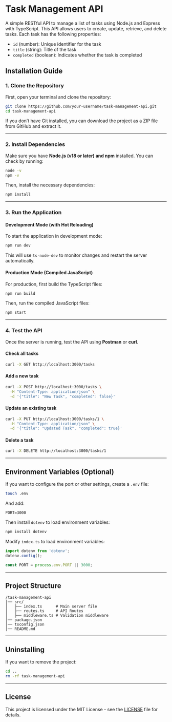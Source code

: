 # Task Management API

A simple RESTful API to manage a list of tasks using Node.js and Express with TypeScript. This API allows users to create, update, retrieve, and delete tasks. Each task has the following properties:
- `id` (number): Unique identifier for the task
- `title` (string): Title of the task
- `completed` (boolean): Indicates whether the task is completed

## Installation Guide

### 1. Clone the Repository
First, open your terminal and clone the repository:

```bash
git clone https://github.com/your-username/task-management-api.git
cd task-management-api
```

If you don’t have Git installed, you can download the project as a ZIP file from GitHub and extract it.

---

### 2. Install Dependencies
Make sure you have **Node.js (v18 or later) and npm** installed. You can check by running:

```bash
node -v
npm -v
```

Then, install the necessary dependencies:

```bash
npm install
```

---

### 3. Run the Application
#### Development Mode (with Hot Reloading)
To start the application in development mode:

```bash
npm run dev
```

This will use `ts-node-dev` to monitor changes and restart the server automatically.

#### Production Mode (Compiled JavaScript)
For production, first build the TypeScript files:

```bash
npm run build
```

Then, run the compiled JavaScript files:

```bash
npm start
```

---

### 4. Test the API
Once the server is running, test the API using **Postman** or **curl**.

#### Check all tasks
```bash
curl -X GET http://localhost:3000/tasks
```

#### Add a new task
```bash
curl -X POST http://localhost:3000/tasks \
  -H "Content-Type: application/json" \
  -d '{"title": "New Task", "completed": false}'
```

#### Update an existing task
```bash
curl -X PUT http://localhost:3000/tasks/1 \
  -H "Content-Type: application/json" \
  -d '{"title": "Updated Task", "completed": true}'
```

#### Delete a task
```bash
curl -X DELETE http://localhost:3000/tasks/1
```

---

## Environment Variables (Optional)
If you want to configure the port or other settings, create a `.env` file:

```bash
touch .env
```

And add:

```
PORT=3000
```

Then install `dotenv` to load environment variables:

```bash
npm install dotenv
```

Modify `index.ts` to load environment variables:

```typescript
import dotenv from 'dotenv';
dotenv.config();

const PORT = process.env.PORT || 3000;
```

---

## Project Structure
```
/task-management-api
│── src/
│   ├── index.ts      # Main server file
│   ├── routes.ts     # API Routes
│   ├── middleware.ts # Validation middleware
│── package.json
│── tsconfig.json
│── README.md
```

---

## Uninstalling
If you want to remove the project:

```bash
cd ..
rm -rf task-management-api
```

---

## License

This project is licensed under the MIT License - see the [LICENSE](LICENSE) file for details.

